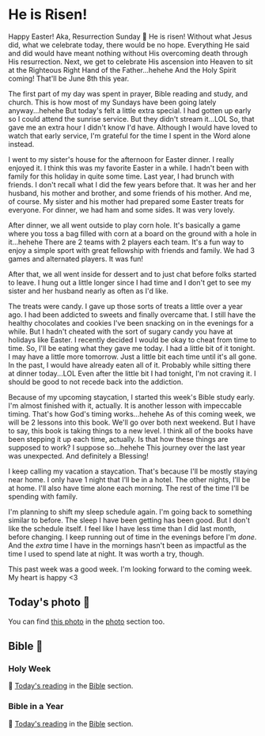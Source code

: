 # He is Risen!

Happy Easter! Aka, Resurrection Sunday 🙌 He is risen! Without what Jesus did, what we celebrate today, there would be no hope. Everything He said and did would have meant nothing without His overcoming death through His resurrection. Next, we get to celebrate His ascension into Heaven to sit at the Righteous Right Hand of the Father...hehehe And the Holy Spirit coming! That'll be June 8th this year.

The first part of my day was spent in prayer, Bible reading and study, and church. This is how most of my Sundays have been going lately anyway...hehehe But today's felt a little extra special. I had gotten up early so I could attend the sunrise service. But they didn't stream it...LOL So, that gave me an extra hour I didn't know I'd have. Although I would have loved to watch that early service, I'm grateful for the time I spent in the Word alone instead.

I went to my sister's house for the afternoon for Easter dinner. I really enjoyed it. I think this was my favorite Easter in a while. I hadn't been with family for this holiday in quite some time. Last year, I had brunch with friends. I don't recall what I did the few years before that. It was her and her husband, his mother and brother, and some friends of his mother. And me, of course. My sister and his mother had prepared some Easter treats for everyone. For dinner, we had ham and some sides. It was very lovely.

After dinner, we all went outside to play corn hole. It's basically a game where you toss a bag filled with corn at a board on the ground with a hole in it...hehehe There are 2 teams with 2 players each team. It's a fun way to enjoy a simple sport with great fellowship with friends and family. We had 3 games and alternated players. It was fun!

After that, we all went inside for dessert and to just chat before folks started to leave. I hung out a little longer since I had time and I don't get to see my sister and her husband nearly as often as I'd like.

The treats were candy. I gave up those sorts of treats a little over a year ago. I had been addicted to sweets and finally overcame that. I still have the healthy chocolates and cookies I've been snacking on in the evenings for a while. But I hadn't cheated with the sort of sugary candy you have at holidays like Easter. I recently decided I would be okay to cheat from time to time. So, I'll be eating what they gave me today. I had a little bit of it tonight. I may have a little more tomorrow. Just a little bit each time until it's all gone. In the past, I would have already eaten all of it. Probably while sitting there at dinner today...LOL Even after the little bit I had tonight, I'm not craving it. I should be good to not recede back into the addiction.

Because of my upcoming staycation, I started this week's Bible study early. I'm almost finished with it, actually. It is another lesson with impeccable timing. That's how God's timing works...hehehe As of this coming week, we will be 2 lessons into this book. We'll go over both next weekend. But I have to say, this book is taking things to a new level. I think all of the books have been stepping it up each time, actually. Is that how these things are supposed to work? I suppose so...hehehe This journey over the last year was unexpected. And definitely a Blessing!

I keep calling my vacation a staycation. That's because I'll be mostly staying near home. I only have 1 night that I'll be in a hotel. The other nights, I'll be at home. I'll also have time alone each morning. The rest of the time I'll be spending with family.

I'm planning to shift my sleep schedule again. I'm going back to something similar to before. The sleep I have been getting has been good. But I don't like the schedule itself. I feel like I have less time than I did last month, before changing. I keep running out of time in the evenings before I'm *done*. And the *extra* time I have in the mornings hasn't been as impactful as the time I used to spend late at night. It was worth a try, though.

This past week was a good week. I'm looking forward to the coming week. My heart is happy <3

## Today's photo 📸

<!--@include: @/photos/photo-a-day/2025/04/20.md{3,}-->

You can find [this photo](/photos/photo-a-day/2025/04/20) in the [photo](/photos/) section too.

## Bible 📖

### Holy Week

📖 [Today's reading](/bible/plans/holy-week-easter/8) in the [Bible](/bible/) section.

### Bible in a Year

📖 [Today's reading](/bible/plans/bible-in-a-year/04/20) in the [Bible](/bible/) section.